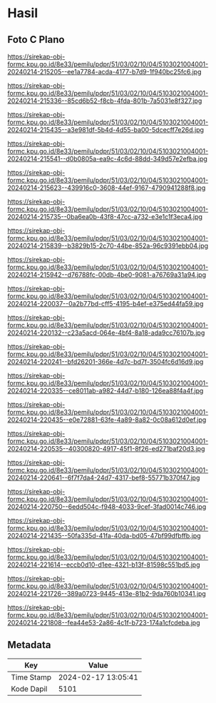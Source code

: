 # Hasil

## Foto C Plano

https://sirekap-obj-formc.kpu.go.id/8e33/pemilu/pdpr/51/03/02/10/04/5103021004001-20240214-215205--ee1a7784-acda-4177-b7d9-1f940bc25fc6.jpg

https://sirekap-obj-formc.kpu.go.id/8e33/pemilu/pdpr/51/03/02/10/04/5103021004001-20240214-215336--85cd6b52-f8cb-4fda-801b-7a5031e8f327.jpg

https://sirekap-obj-formc.kpu.go.id/8e33/pemilu/pdpr/51/03/02/10/04/5103021004001-20240214-215435--a3e981df-5b4d-4d55-ba00-5dcecff7e26d.jpg

https://sirekap-obj-formc.kpu.go.id/8e33/pemilu/pdpr/51/03/02/10/04/5103021004001-20240214-215541--d0b0805a-ea9c-4c6d-88dd-349d57e2efba.jpg

https://sirekap-obj-formc.kpu.go.id/8e33/pemilu/pdpr/51/03/02/10/04/5103021004001-20240214-215623--439916c0-3608-44ef-9167-4790941288f8.jpg

https://sirekap-obj-formc.kpu.go.id/8e33/pemilu/pdpr/51/03/02/10/04/5103021004001-20240214-215735--0ba6ea0b-43f8-47cc-a732-e3e1c1f3eca4.jpg

https://sirekap-obj-formc.kpu.go.id/8e33/pemilu/pdpr/51/03/02/10/04/5103021004001-20240214-215839--b3829b15-2c70-44be-852a-96c9391ebb04.jpg

https://sirekap-obj-formc.kpu.go.id/8e33/pemilu/pdpr/51/03/02/10/04/5103021004001-20240214-215942--d76788fc-00db-4be0-9081-a76769a31a94.jpg

https://sirekap-obj-formc.kpu.go.id/8e33/pemilu/pdpr/51/03/02/10/04/5103021004001-20240214-220037--0a2b77bd-cff5-4195-b4ef-e375ed44fa59.jpg

https://sirekap-obj-formc.kpu.go.id/8e33/pemilu/pdpr/51/03/02/10/04/5103021004001-20240214-220132--c23a5acd-064e-4bf4-8a18-ada9cc76107b.jpg

https://sirekap-obj-formc.kpu.go.id/8e33/pemilu/pdpr/51/03/02/10/04/5103021004001-20240214-220241--bfd26201-366e-4d7c-bd7f-3504fc6d16d9.jpg

https://sirekap-obj-formc.kpu.go.id/8e33/pemilu/pdpr/51/03/02/10/04/5103021004001-20240214-220335--ce8011ab-a982-44d7-b180-126ea88f4a4f.jpg

https://sirekap-obj-formc.kpu.go.id/8e33/pemilu/pdpr/51/03/02/10/04/5103021004001-20240214-220435--e0e72881-63fe-4a89-8a82-0c08a612d0ef.jpg

https://sirekap-obj-formc.kpu.go.id/8e33/pemilu/pdpr/51/03/02/10/04/5103021004001-20240214-220535--40300820-4917-45f1-8f26-ed271baf20d3.jpg

https://sirekap-obj-formc.kpu.go.id/8e33/pemilu/pdpr/51/03/02/10/04/5103021004001-20240214-220641--6f7f7da4-24d7-4317-bef8-55771b370f47.jpg

https://sirekap-obj-formc.kpu.go.id/8e33/pemilu/pdpr/51/03/02/10/04/5103021004001-20240214-220750--6edd504c-f948-4033-9cef-3fad0014c746.jpg

https://sirekap-obj-formc.kpu.go.id/8e33/pemilu/pdpr/51/03/02/10/04/5103021004001-20240214-221435--50fa335d-41fa-40da-bd05-47bf99dfbffb.jpg

https://sirekap-obj-formc.kpu.go.id/8e33/pemilu/pdpr/51/03/02/10/04/5103021004001-20240214-221614--eccb0d10-d1ee-4321-b13f-81598c551bd5.jpg

https://sirekap-obj-formc.kpu.go.id/8e33/pemilu/pdpr/51/03/02/10/04/5103021004001-20240214-221726--389a0723-9445-413e-81b2-9da760b10341.jpg

https://sirekap-obj-formc.kpu.go.id/8e33/pemilu/pdpr/51/03/02/10/04/5103021004001-20240214-221808--fea44e53-2a86-4c1f-b723-174a1cfcdeba.jpg


## Metadata

| Key        | Value               |
| ---------- | ------------------- |
| Time Stamp | 2024-02-17 13:05:41 |
| Kode Dapil | 5101                |



